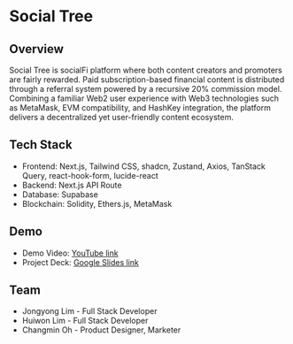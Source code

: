 # Social Tree

## Overview

Social Tree is socialFi platform where both content creators and promoters are fairly rewarded.
Paid subscription-based financial content is distributed through a referral system powered by a recursive 20% commission model.
Combining a familiar Web2 user experience with Web3 technologies such as MetaMask, EVM compatibility, and HashKey integration, the platform delivers a decentralized yet user-friendly content ecosystem.

## Tech Stack

- Frontend: Next.js, Tailwind CSS, shadcn, Zustand, Axios, TanStack Query, react-hook-form, lucide-react
- Backend: Next.js API Route
- Database: Supabase
- Blockchain: Solidity, Ethers.js, MetaMask

## Demo

- Demo Video: [YouTube link]()
- Project Deck: [Google Slides link]()

## Team

- Jongyong Lim - Full Stack Developer
- Huiwon Lim - Full Stack Developer
- Changmin Oh - Product Designer, Marketer
